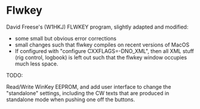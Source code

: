 # Flwkey
David Freese's (W1HKJ) FLWKEY program, slightly adapted and modified:

- some small but obvious error corrections
- small changes such that flwkey compiles on recent versions of MacOS
- If configured with "configure CXXFLAGS=-DNO_XML",
then all XML stuff (rig control, logbook) is left out such that
the flwkey window occupies much less space.

TODO:

Read/Write WinKey EEPROM, and add user interface to change the
"standalone" settings, including the CW texts that are produced
in standalone mode when pushing one off the buttons.

